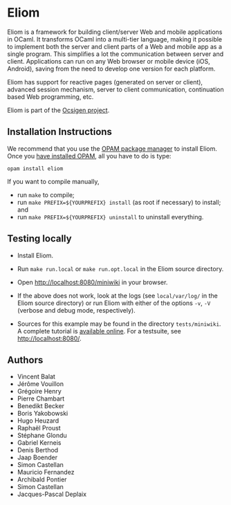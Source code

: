 # Eliom

Eliom is a framework for building client/server Web and mobile
applications in OCaml.
It transforms OCaml into a multi-tier language, making it possible to
implement both the server and client parts of a Web and mobile app
as a single program.
This simplifies a lot the communication between server and client.
Applications can run on any Web browser or mobile device (iOS,
Android), saving from the need to develop one version for each
platform.

Eliom has support for reactive pages (generated on server or client),
advanced session mechanism, server to client communication,
continuation based Web programming, etc.

Eliom is part of the [Ocsigen project][ocsigen].

## Installation Instructions

We recommend that you use the [OPAM package manager][opam] to install
Eliom. Once you [have installed OPAM][opaminst], all you have to do is
type:

    opam install eliom

If you want to compile manually,

 * run `make` to compile;
 * run `make PREFIX=${YOURPREFIX} install` (as root if necessary) to
   install; and
 * run `make PREFIX=${YOURPREFIX} uninstall` to uninstall everything.

## Testing locally

* Install Eliom.

* Run `make run.local` or `make run.opt.local` in the Eliom source
  directory.

* Open <http://localhost:8080/miniwiki> in your browser.

* If the above does not work, look at the logs (see `local/var/log/`
  in the Eliom source directory) or run Eliom with either of the
  options `-v`, `-V` (verbose and debug mode, respectively).

* Sources for this example may be found in the directory
  `tests/miniwiki`. A complete tutorial is
  [available online][tutorial]. For a testsuite, see
  <http://localhost:8080/>.

## Authors

* Vincent Balat
* Jérôme Vouillon
* Grégoire Henry
* Pierre Chambart
* Benedikt Becker
* Boris Yakobowski
* Hugo Heuzard
* Raphaël Proust
* Stéphane Glondu
* Gabriel Kerneis
* Denis Berthod
* Jaap Boender
* Simon Castellan
* Mauricio Fernandez
* Archibald Pontier
* Simon Castellan
* Jacques-Pascal Deplaix

[ocsigen]: https://www.ocsigen.org/
[tutorial]: https://ocsigen.org/tuto/6.3/manual/intro
[opam]: https://opam.ocaml.org/
[opaminst]: https://opam.ocaml.org/doc/Install.html